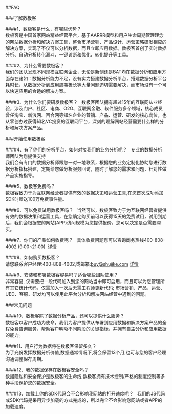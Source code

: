 ##FAQ  

###了解数极客  

####1、数极客是什么，有哪些优势？  
数极客是中国首家网站精益经营平台，基于AARRR模型和用户生命周期管理理念的网站数据分析和解决方案工具，整合市场营销、产品设计、运营策略研发相应的解决方案，实现了不仅可以分析数据，而且立即应用数据。数极客首创了实时数据分析、自动分析转化漏斗、一键诊断和优化、转化提升等工具。  

####2、为什么需要数极客？  
我们的团队发现不同规模互联网企业，无论是新创还是BAT均在数据分析和应用方面存在诸如：数据分析能力不足，没有实力搭建数据分析平台，搭建数据分析平台耗时长，从数据分析到应用周期极长等大量问题迫切需要解决，而市场没有一个可以快速应用的合适的解决方案。  

####3、为什么你们要研发数极客？  
数极客团队拥有超过15年的互联网从业经验，涉及门户、社区、电商、O2O、互联网金融、软件服务多个领域，核心成员曾任淘宝、新浪网、百合网等知名企业的营销、产品、运营、研发的核心岗位，也从零创办过获得知名VC投资的互联网平台，深刻的理解网站经营需要什么样的分析和解决方案产品。  

###开始使用数极客  

####4、有了你们的分析平台，如何对接我们的业务分析呢？  
专业的数据分析师团队为您提供支持  
我们会有专门的数据分析师跟您一对一地联系，根据您的业务定制化协助您进行数据分析指标搭建，定期给您做分析服务回访，随时了解您的需求和问题，针对性做产品实施指导。  

####5、数极客免费吗？  
数极客致力于为互联网经营者提供有效的数据决策和运营工具,在您首次成功添加SDK时赠送100万免费事件量。  

####6、可以免费试用数极客吗？  
当然可以，数极客致力于为互联网经营者提供有效的数据决策和运营工具，在您确定购买前可以获得15天的免费试用，试用到期后，我们会根据您的网站(APP)访问规模为您提供报价，您可以决定是否需要购买。  

####7、你们的产品如何收费呢？  
具体收费问题您可以咨询商务热线400-808-4002 (9:00~21:00)  [详情](http://www.shujike.com/contactus.html)  

####8、如何购买数极客？  
请您联系客户经理:400-808-4002,或邮箱:buy@shujike.com  [详情](http://www.shujike.com/contactus.html)  
  
####9、安装和布署数极客容易吗？适合哪些团队使用？  
非常容易, 仅需要把一段代码加入到您的网站当中即可启用，而且可以为您管理所有其它统计代码，仅需加入一次后无需工程师更新代码; 市场营销、产品、运营、UED、客服、研发均可以使用此平台分析和解决网站经营中遇到的问题。  

###常见问题  

####10、数极客除了数据分析产品，还可以提供什么服务？  
数极客以客户成功为使命，我们为客户提供从布署到应用数据和解决方案产品的全程免费咨询服务，帮助客户明晰不同阶段的关键指标，并拥有自主分析和应用数据的能力。  

####11、用户行为数据将在数极客保留多久？  
为了充份发挥数据分析价值,数据通常情况下,将会保留13个月,也可与您的客户经理沟通调整保存周期。  

####12、我的数据保存在数极客安全吗？    
数据隐私和安全保护是数极客的生命线,数极客拥有技术控制/严格的制度控制等多种手段保护您的数据安全。  

####13、加载上你的SDK代码会不会影响我网站的打开速度呢？  
我们的JS代码或SDK代码是采用异步加载的方式完成的，所以完全不会影响您网站或者APP的加载速度。  
